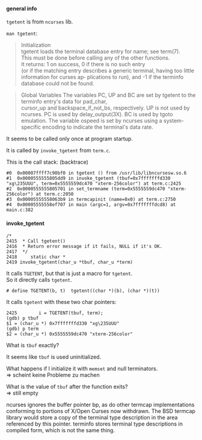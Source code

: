 #### general info

`tgetent` is from `ncurses` lib.

`man tgetent`:
> Initialization \
   tgetent  loads  the terminal database entry for name; see term(7).\
   This must be done before calling any of the other functions.\
   It returns:
      1    on success,
      0    if there is no such entry\
      (or if the matching entry describes a generic terminal, having too little information for  curses  ap‐
           plications to run), and
      -1   if the terminfo database could not be found.

> Global Variables
   The variables PC, UP and BC are set by tgetent to the terminfo entry's data for pad_char,\
   cursor_up  and  backspace_if_not_bs,  respectively.
   UP  is  not  used  by ncurses.  PC is used by delay_output(3X).
   BC is used by tgoto emulation.  The variable ospeed is set by
   ncurses using a system-specific encoding to indicate the terminal's data rate.

It seems to be called only once at program startup.

It is called by `invoke_tgetent` from `term.c`.

This is the call stack: (backtrace)
```
#0  0x00007ffff7c90bf0 in tgetent () from /usr/lib/libncursesw.so.6
#1  0x0000555555805dd9 in invoke_tgetent (tbuf=0x7fffffffd330 "xg\235UUU", term=0x5555559dc470 "xterm-256color") at term.c:2425
#2  0x0000555555805701 in set_termname (term=0x5555559dc470 "xterm-256color") at term.c:2050
#3  0x00005555558063b9 in termcapinit (name=0x0) at term.c:2750
#4  0x00005555558ef707 in main (argc=1, argv=0x7fffffffdcd8) at main.c:382
```

#### invoke_tgetent

```
/*
2415  * Call tgetent()
2416  * Return error message if it fails, NULL if it's OK.
2417  */
2418     static char *
2419 invoke_tgetent(char_u *tbuf, char_u *term)
```

It calls `TGETENT`, but that is just a macro for `tgetent`.\
So it directly calls `tgetent`.
```
# define TGETENT(b, t)  tgetent((char *)(b), (char *)(t))
```
It calls `tgetent` with these two char pointers:
```
2425        i = TGETENT(tbuf, term);
(gdb) p tbuf
$1 = (char_u *) 0x7fffffffd330 "xg\235UUU"
(gdb) p term
$2 = (char_u *) 0x5555559dc470 "xterm-256color"
```
What is `tbuf` exactly?

It seems like `tbuf` is used uninitialized.

What happens if I initialize it with `memset` and null terminators.\
=> scheint keine Probleme zu machen

What is the value of `tbuf` after the function exits?\
=> still empty

ncurses ignores the buffer pointer bp, as do other termcap implementations conforming to portions of X/Open Curses now withdrawn.
              The  BSD  termcap  library  would store a copy of the terminal type description in the area referenced by this pointer.  terminfo
              stores terminal type descriptions in compiled form, which is not the same thing.
